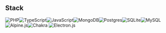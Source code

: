 ## Stack
 ![PHP](https://img.shields.io/badge/php-%23777BB4.svg?style=for-the-badge&logo=php&logoColor=white)![TypeScript](https://img.shields.io/badge/typescript-%23007ACC.svg?style=for-the-badge&logo=typescript&logoColor=white)![JavaScript](https://img.shields.io/badge/javascript-%23323330.svg?style=for-the-badge&logo=javascript&logoColor=%23F7DF1E)![MongoDB](https://img.shields.io/badge/MongoDB-%234ea94b.svg?style=for-the-badge&logo=mongodb&logoColor=white)![Postgres](https://img.shields.io/badge/postgres-%23316192.svg?style=for-the-badge&logo=postgresql&logoColor=white)![SQLite](https://img.shields.io/badge/sqlite-%2307405e.svg?style=for-the-badge&logo=sqlite&logoColor=white)![MySQL](https://img.shields.io/badge/mysql-4479A1.svg?style=for-the-badge&logo=mysql&logoColor=white)![Alpine.js](https://img.shields.io/badge/alpinejs-white.svg?style=for-the-badge&logo=alpinedotjs&logoColor=%238BC0D0)![Chakra](https://img.shields.io/badge/chakra-%234ED1C5.svg?style=for-the-badge&logo=chakraui&logoColor=white)
 ![Electron.js](https://img.shields.io/badge/Electron-191970?style=for-the-badge&logo=Electron&logoColor=white)
 


